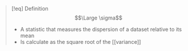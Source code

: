 >[!eq] Definition
>$$\Large \sigma$$
>- A statistic that measures the dispersion of  a dataset relative to its mean
>- Is calculate as the square root of the [[variance]] 